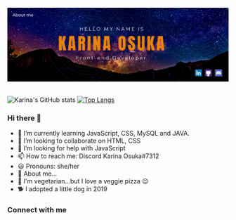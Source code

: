 ![I am Front-end Developer](https://github.com/kari-osk/kari-osk/blob/main/about_me.png)
##
![Karina's GitHub stats](https://github-readme-stats.vercel.app/api?username=kari-osk&show_icons=true&theme=radical)
[![Top Langs](https://github-readme-stats.vercel.app/api/top-langs/?username=kari-osk&layout=compact)](https://github.com/kari-osk/github-readme-stats)

### Hi there 👋

- 🌱 I’m currently learning JavaScript, CSS, MySQL and JAVA. 
- 👯 I’m looking to collaborate on HTML, CSS
- 🤔 I’m looking for help with JavaScript
- 📫 How to reach me: Discord Karina Osuka#7312
- 😃 Pronouns: she/her
- 🌸 About me...
- 🥦 I'm vegetarian...but I love a veggie pizza 😉
- 🐕 I adopted a little dog in 2019

### Connect with me
<div>
  <a href="www.linkedin.com/in/karinaosuka" target="_blank"><img src="https://img.shields.io/badge/LinkedIn-0077B5?style=for-the-badge&logo=linkedin&logoColor=white" target="_blank></a>

